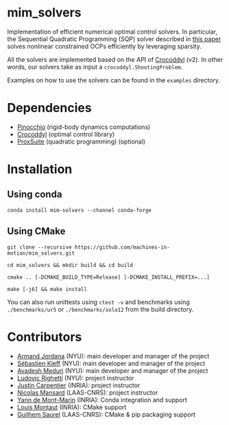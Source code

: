 # mim_solvers
Implementation of efficient numerical optimal control solvers. 
In particular, the Sequential Quadratic Programming (SQP) solver described in [this paper](https://laas.hal.science/hal-04330251) solves nonlinear constrained OCPs efficiently by leveraging sparsity.

All the solvers are implemented based on the API of [Crocoddyl](https://github.com/loco-3d/crocoddyl/tree/devel) (v2). 
In other words, our solvers take as input a `crocoddyl.ShootingProblem`.

Examples on how to use the solvers can be found in the `examples` directory.

# Dependencies
- [Pinocchio](https://github.com/stack-of-tasks/pinocchio) (rigid-body dynamics computations)
- [Crocoddyl](https://github.com/loco-3d/crocoddyl) (optimal control library)
- [ProxSuite](https://github.com/Simple-Robotics/proxsuite) (quadratic programming) (optional)

# Installation

  ## Using conda

`conda install mim-solvers --channel conda-forge`


  ## Using CMake
`git clone --recursive https://github.com/machines-in-motion/mim_solvers.git`

`cd mim_solvers && mkdir build && cd build`

`cmake .. [-DCMAKE_BUILD_TYPE=Release] [-DCMAKE_INSTALL_PREFIX=...]`

`make [-j6] && make install`

You can also run unittests using `ctest -v` and benchmarks using `./benchmarks/ur5` or `./benchmarks/solo12` from the build directory.


# Contributors

-   [Armand Jordana](https://github.com/ajordana) (NYU): main developer and manager of the project
-   [Sébastien Kleff](https://github.com/skleff1994) (NYU): main developer and manager of the project
-   [Avadesh Meduri](https://github.com/avadesh02) (NYU): main developer and manager of the project
-   [Ludovic Righetti](https://engineering.nyu.edu/faculty/ludovic-righetti) (NYU): project instructor
-   [Justin Carpentier](https://jcarpent.github.io) (INRIA): project instructor
-   [Nicolas Mansard](http://projects.laas.fr/gepetto/index.php/Members/NicolasMansard) (LAAS-CNRS): project instructor
-   [Yann de Mont-Marin](https://github.com/ymontmarin) (INRIA): Conda integration and support
-   [Louis Montaut](https://github.com/lmontaut) (INRIA): CMake support
-   [Guilhem Saurel](https://github.com/nim65s) (LAAS-CNRS): CMake & pip packaging support